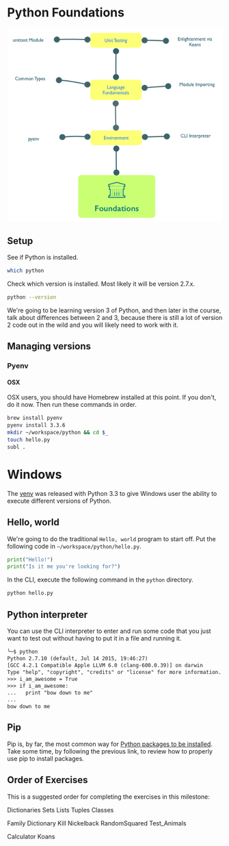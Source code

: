 # Python Foundations

![API Era Milestone](./python-foundations.png)


## Setup

See if Python is installed.

```bash
which python
```

Check which version is installed. Most likely it will be version 2.7.x.

```bash
python --version
```

We're going to be learning version 3 of Python, and then later in the course, talk about differences between 2 and 3, because there is still a lot of version 2 code out in the wild and you will likely need to work with it.

## Managing versions

### Pyenv

#### OSX

OSX users, you should have Homebrew installed at this point. If you don't, do it now. Then run these commands in order.

```bash
brew install pyenv
pyenv install 3.3.6
mkdir ~/workspace/python && cd $_
touch hello.py
subl .
```

# Windows

The [venv](https://docs.python.org/3/library/venv.html#module-venv) was released with Python 3.3 to give Windows user the ability to execute different versions of Python.

## Hello, world

We're going to do the traditional `Hello, world` program to start off. Put the following code in `~/workspace/python/hello.py`.

```python
print("Hello!")
print("Is it me you're looking for?")
```

In the CLI, execute the following command in the `python` directory.

```bash
python hello.py
```

## Python interpreter

You can use the CLI interpreter to enter and run some code that you just want to test out without having to put it in a file and running it.

```
╰─$ python
Python 2.7.10 (default, Jul 14 2015, 19:46:27) 
[GCC 4.2.1 Compatible Apple LLVM 6.0 (clang-600.0.39)] on darwin
Type "help", "copyright", "credits" or "license" for more information.
>>> i_am_awesome = True
>>> if i_am_awesome:
...   print "bow down to me"
... 
bow down to me
```

## Pip

Pip is, by far, the most common way for [Python packages to be installed](https://packaging.python.org/en/latest/installing/#use-pip-for-installing). Take some time, by following the previous link, to review how to properly use pip to install packages.

## Order of Exercises

This is a suggested order for completing the exercises in this milestone:

Dictionaries
Sets
Lists
Tuples
Classes

Family Dictionary
Kill Nickelback
RandomSquared
Test_Animals

Calculator 
Koans


